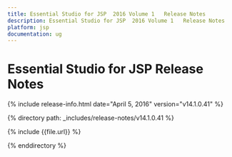```yaml
---
title: Essential Studio for JSP  2016 Volume 1   Release Notes  
description: Essential Studio for JSP  2016 Volume 1   Release Notes  
platform: jsp
documentation: ug
---
```


# Essential Studio for JSP  Release Notes  

{% include release-info.html date="April 5, 2016"  version="v14.1.0.41" %} 


{% directory path: _includes/release-notes/v14.1.0.41 %}

{% include {{file.url}} %}

{% enddirectory %}